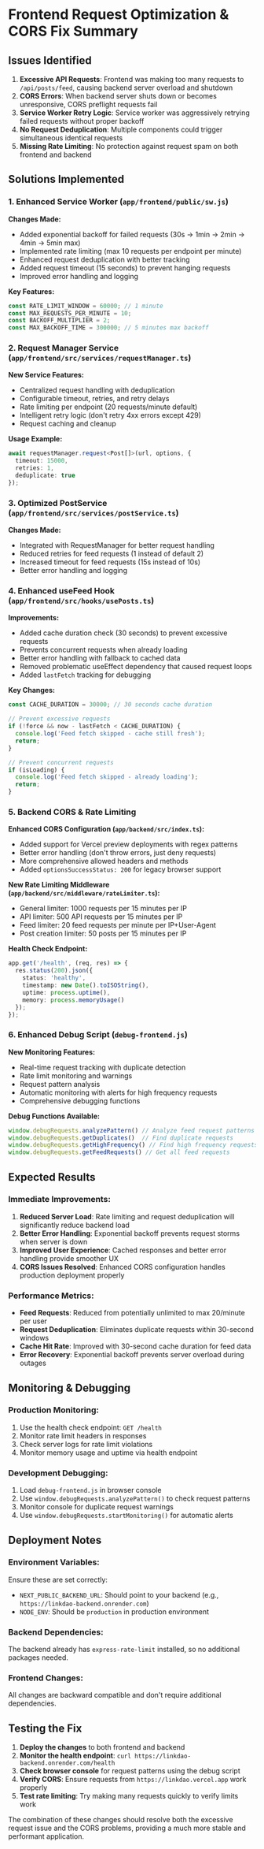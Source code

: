 # Frontend Request Optimization & CORS Fix Summary

## Issues Identified

1. **Excessive API Requests**: Frontend was making too many requests to `/api/posts/feed`, causing backend server overload and shutdown
2. **CORS Errors**: When backend server shuts down or becomes unresponsive, CORS preflight requests fail
3. **Service Worker Retry Logic**: Service worker was aggressively retrying failed requests without proper backoff
4. **No Request Deduplication**: Multiple components could trigger simultaneous identical requests
5. **Missing Rate Limiting**: No protection against request spam on both frontend and backend

## Solutions Implemented

### 1. Enhanced Service Worker (`app/frontend/public/sw.js`)

**Changes Made:**
- Added exponential backoff for failed requests (30s → 1min → 2min → 4min → 5min max)
- Implemented rate limiting (max 10 requests per endpoint per minute)
- Enhanced request deduplication with better tracking
- Added request timeout (15 seconds) to prevent hanging requests
- Improved error handling and logging

**Key Features:**
```javascript
const RATE_LIMIT_WINDOW = 60000; // 1 minute
const MAX_REQUESTS_PER_MINUTE = 10;
const BACKOFF_MULTIPLIER = 2;
const MAX_BACKOFF_TIME = 300000; // 5 minutes max backoff
```

### 2. Request Manager Service (`app/frontend/src/services/requestManager.ts`)

**New Service Features:**
- Centralized request handling with deduplication
- Configurable timeout, retries, and retry delays
- Rate limiting per endpoint (20 requests/minute default)
- Intelligent retry logic (don't retry 4xx errors except 429)
- Request caching and cleanup

**Usage Example:**
```typescript
await requestManager.request<Post[]>(url, options, {
  timeout: 15000,
  retries: 1,
  deduplicate: true
});
```

### 3. Optimized PostService (`app/frontend/src/services/postService.ts`)

**Changes Made:**
- Integrated with RequestManager for better request handling
- Reduced retries for feed requests (1 instead of default 2)
- Increased timeout for feed requests (15s instead of 10s)
- Better error handling and logging

### 4. Enhanced useFeed Hook (`app/frontend/src/hooks/usePosts.ts`)

**Improvements:**
- Added cache duration check (30 seconds) to prevent excessive requests
- Prevents concurrent requests when already loading
- Better error handling with fallback to cached data
- Removed problematic useEffect dependency that caused request loops
- Added `lastFetch` tracking for debugging

**Key Changes:**
```typescript
const CACHE_DURATION = 30000; // 30 seconds cache duration

// Prevent excessive requests
if (!force && now - lastFetch < CACHE_DURATION) {
  console.log('Feed fetch skipped - cache still fresh');
  return;
}

// Prevent concurrent requests
if (isLoading) {
  console.log('Feed fetch skipped - already loading');
  return;
}
```

### 5. Backend CORS & Rate Limiting

**Enhanced CORS Configuration (`app/backend/src/index.ts`):**
- Added support for Vercel preview deployments with regex patterns
- Better error handling (don't throw errors, just deny requests)
- More comprehensive allowed headers and methods
- Added `optionsSuccessStatus: 200` for legacy browser support

**New Rate Limiting Middleware (`app/backend/src/middleware/rateLimiter.ts`):**
- General limiter: 1000 requests per 15 minutes per IP
- API limiter: 500 API requests per 15 minutes per IP
- Feed limiter: 20 feed requests per minute per IP+User-Agent
- Post creation limiter: 50 posts per 15 minutes per IP

**Health Check Endpoint:**
```typescript
app.get('/health', (req, res) => {
  res.status(200).json({
    status: 'healthy',
    timestamp: new Date().toISOString(),
    uptime: process.uptime(),
    memory: process.memoryUsage()
  });
});
```

### 6. Enhanced Debug Script (`debug-frontend.js`)

**New Monitoring Features:**
- Real-time request tracking with duplicate detection
- Rate limit monitoring and warnings
- Request pattern analysis
- Automatic monitoring with alerts for high frequency requests
- Comprehensive debugging functions

**Debug Functions Available:**
```javascript
window.debugRequests.analyzePattern() // Analyze feed request patterns
window.debugRequests.getDuplicates()  // Find duplicate requests
window.debugRequests.getHighFrequency() // Find high frequency requests
window.debugRequests.getFeedRequests() // Get all feed requests
```

## Expected Results

### Immediate Improvements:
1. **Reduced Server Load**: Rate limiting and request deduplication will significantly reduce backend load
2. **Better Error Handling**: Exponential backoff prevents request storms when server is down
3. **Improved User Experience**: Cached responses and better error handling provide smoother UX
4. **CORS Issues Resolved**: Enhanced CORS configuration handles production deployment properly

### Performance Metrics:
- **Feed Requests**: Reduced from potentially unlimited to max 20/minute per user
- **Request Deduplication**: Eliminates duplicate requests within 30-second windows
- **Cache Hit Rate**: Improved with 30-second cache duration for feed data
- **Error Recovery**: Exponential backoff prevents server overload during outages

## Monitoring & Debugging

### Production Monitoring:
1. Use the health check endpoint: `GET /health`
2. Monitor rate limit headers in responses
3. Check server logs for rate limit violations
4. Monitor memory usage and uptime via health endpoint

### Development Debugging:
1. Load `debug-frontend.js` in browser console
2. Use `window.debugRequests.analyzePattern()` to check request patterns
3. Monitor console for duplicate request warnings
4. Use `window.debugRequests.startMonitoring()` for automatic alerts

## Deployment Notes

### Environment Variables:
Ensure these are set correctly:
- `NEXT_PUBLIC_BACKEND_URL`: Should point to your backend (e.g., `https://linkdao-backend.onrender.com`)
- `NODE_ENV`: Should be `production` in production environment

### Backend Dependencies:
The backend already has `express-rate-limit` installed, so no additional packages needed.

### Frontend Changes:
All changes are backward compatible and don't require additional dependencies.

## Testing the Fix

1. **Deploy the changes** to both frontend and backend
2. **Monitor the health endpoint**: `curl https://linkdao-backend.onrender.com/health`
3. **Check browser console** for request patterns using the debug script
4. **Verify CORS**: Ensure requests from `https://linkdao.vercel.app` work properly
5. **Test rate limiting**: Try making many requests quickly to verify limits work

The combination of these changes should resolve both the excessive request issue and the CORS problems, providing a much more stable and performant application.